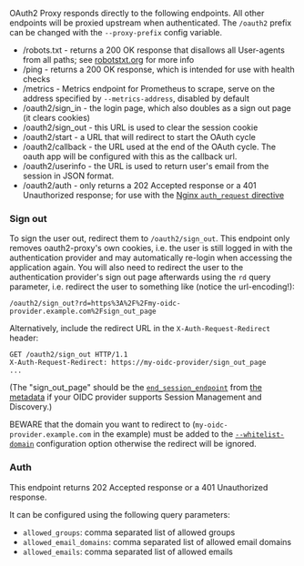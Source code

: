 OAuth2 Proxy responds directly to the following endpoints. All other endpoints will be proxied upstream when authenticated. The `/oauth2` prefix can be changed with the `--proxy-prefix` config variable.

- /robots.txt - returns a 200 OK response that disallows all User-agents from all paths; see [robotstxt.org](http://www.robotstxt.org/) for more info
- /ping - returns a 200 OK response, which is intended for use with health checks
- /metrics - Metrics endpoint for Prometheus to scrape, serve on the address specified by `--metrics-address`, disabled by default
- /oauth2/sign_in - the login page, which also doubles as a sign out page (it clears cookies)
- /oauth2/sign_out - this URL is used to clear the session cookie
- /oauth2/start - a URL that will redirect to start the OAuth cycle
- /oauth2/callback - the URL used at the end of the OAuth cycle. The oauth app will be configured with this as the callback url.
- /oauth2/userinfo - the URL is used to return user's email from the session in JSON format.
- /oauth2/auth - only returns a 202 Accepted response or a 401 Unauthorized response; for use with the [Nginx `auth_request` directive](../configuration/overview.md#configuring-for-use-with-the-nginx-auth_request-directive)

### Sign out

To sign the user out, redirect them to `/oauth2/sign_out`. This endpoint only removes oauth2-proxy's own cookies, i.e. the user is still logged in with the authentication provider and may automatically re-login when accessing the application again. You will also need to redirect the user to the authentication provider's sign out page afterwards using the `rd` query parameter, i.e. redirect the user to something like (notice the url-encoding!):

```
/oauth2/sign_out?rd=https%3A%2F%2Fmy-oidc-provider.example.com%2Fsign_out_page
```

Alternatively, include the redirect URL in the `X-Auth-Request-Redirect` header:

```
GET /oauth2/sign_out HTTP/1.1
X-Auth-Request-Redirect: https://my-oidc-provider/sign_out_page
...
```

(The "sign_out_page" should be the [`end_session_endpoint`](https://openid.net/specs/openid-connect-session-1_0.html#rfc.section.2.1) from [the metadata](https://openid.net/specs/openid-connect-discovery-1_0.html#ProviderConfig) if your OIDC provider supports Session Management and Discovery.)

BEWARE that the domain you want to redirect to (`my-oidc-provider.example.com` in the example) must be added to the [`--whitelist-domain`](../configuration/overview) configuration option otherwise the redirect will be ignored.

### Auth

This endpoint returns 202 Accepted response or a 401 Unauthorized response.

It can be configured using the following query parameters:
- `allowed_groups`: comma separated list of allowed groups
- `allowed_email_domains`: comma separated list of allowed email domains
- `allowed_emails`: comma separated list of allowed emails
